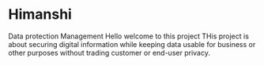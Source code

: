 # Himanshi
Data protection Management
Hello welcome to this project
THis project is about  securing digital information while keeping data usable for business or other purposes without trading customer or end-user privacy.
